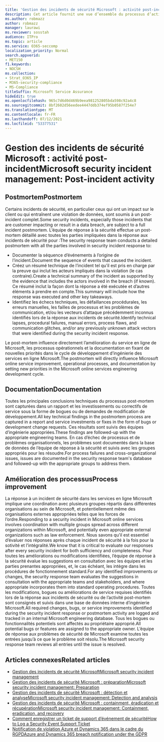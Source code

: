 ```yaml
---
title: 'Gestion des incidents de sécurité Microsoft : activité post-incident'
description: Cet article fournit une vue d’ensemble du processus d’activité post-incident de gestion des incidents de sécurité dans les services en ligne Microsoft.
ms.author: robmazz
author: robmazz
manager: laurawi
ms.reviewer: sosstah
audience: ITPro
ms.topic: article
ms.service: O365-seccomp
localization_priority: Normal
search.appverid:
- MET150
f1.keywords:
- NOCSH
ms.collection:
- Strat_O365_IP
- M365-security-compliance
- MS-Compliance
titleSuffix: Microsoft Service Assurance
hideEdit: true
ms.openlocfilehash: 965c7d6d0d469b9eea981252805bda598c92a4c8
ms.sourcegitcommit: 8bf2602d56eedee4447ddb374ef95b0587f254e7
ms.translationtype: MT
ms.contentlocale: fr-FR
ms.lasthandoff: 07/12/2021
ms.locfileid: "53377531"
---
```

# <a name="microsoft-security-incident-management-post-incident-activity"></a><span data-ttu-id="8a9ce-103">Gestion des incidents de sécurité Microsoft : activité post-incident</span><span class="sxs-lookup"><span data-stu-id="8a9ce-103">Microsoft security incident management: Post-incident activity</span></span>

## <a name="postmortem"></a><span data-ttu-id="8a9ce-104">Postmortem</span><span class="sxs-lookup"><span data-stu-id="8a9ce-104">Postmortem</span></span>

<span data-ttu-id="8a9ce-105">Certains incidents de sécurité, en particulier ceux qui ont un impact sur le client ou qui entraînent une violation de données, sont soumis à un post-incident complet.</span><span class="sxs-lookup"><span data-stu-id="8a9ce-105">Some security incidents, especially those incidents that are customer impacting or result in a data breach, are subject to a full incident postmortem.</span></span> <span data-ttu-id="8a9ce-106">L’équipe de réponse à la sécurité effectue un post-mortem détaillé avec toutes les parties impliquées dans la réponse aux incidents de sécurité pour :</span><span class="sxs-lookup"><span data-stu-id="8a9ce-106">The security response team conducts a detailed postmortem with all the parties involved in security incident response to:</span></span>

- <span data-ttu-id="8a9ce-107">Documenter la séquence d’événements à l’origine de l’incident.</span><span class="sxs-lookup"><span data-stu-id="8a9ce-107">Document the sequence of events that caused the incident.</span></span>
- <span data-ttu-id="8a9ce-108">Créez un résumé technique de l’incident tel qu’il est pris en charge par la preuve qui inclut les acteurs impliqués dans la violation (le cas contraire).</span><span class="sxs-lookup"><span data-stu-id="8a9ce-108">Create a technical summary of the incident as supported by the evidence that includes the actors involved in the breach (if known).</span></span> <span data-ttu-id="8a9ce-109">Ce résumé inclut la façon dont la réponse a été exécutée et d’autres éléments à prendre en compte.</span><span class="sxs-lookup"><span data-stu-id="8a9ce-109">This summary will include how the response was executed and other key takeaways.</span></span>
- <span data-ttu-id="8a9ce-110">Identifiez les échecs techniques, les défaillances procédurales, les erreurs manuelles, les failles de processus et les problèmes de communication, et/ou les vecteurs d’attaque précédemment inconnus identifiés lors de la réponse aux incidents de sécurité.</span><span class="sxs-lookup"><span data-stu-id="8a9ce-110">Identify technical lapses, procedural failures, manual errors, process flaws, and communication glitches, and/or any previously unknown attack vectors that were identified during the security incident response.</span></span>

<span data-ttu-id="8a9ce-111">Le post-mortem influence directement l’amélioration du service en ligne de Microsoft, les processus opérationnels et la documentation en fixant de nouvelles priorités dans le cycle de développement d’ingénierie des services en ligne Microsoft.</span><span class="sxs-lookup"><span data-stu-id="8a9ce-111">The postmortem will directly influence Microsoft online service improvement, operational processes, and documentation by setting new priorities in the Microsoft online services engineering development cycle.</span></span>

## <a name="documentation"></a><span data-ttu-id="8a9ce-112">Documentation</span><span class="sxs-lookup"><span data-stu-id="8a9ce-112">Documentation</span></span>

<span data-ttu-id="8a9ce-113">Toutes les principales conclusions techniques du processus post-mortem sont capturées dans un rapport et les investissements ou correctifs de service sous la forme de bogues ou de demandes de modification de développement.</span><span class="sxs-lookup"><span data-stu-id="8a9ce-113">All key technical findings in the postmortem process are captured in a report and service investments or fixes in the form of bugs or development change requests.</span></span> <span data-ttu-id="8a9ce-114">Ces résultats sont suivis des équipes d’ingénierie appropriées.</span><span class="sxs-lookup"><span data-stu-id="8a9ce-114">These findings are followed-up with the appropriate engineering teams.</span></span> <span data-ttu-id="8a9ce-115">En cas d’échec de processus et de problèmes organisationnels, les problèmes sont documentés dans la base de données de l’équipe de réponse à la sécurité et suivis avec les groupes appropriés pour les résoudre.</span><span class="sxs-lookup"><span data-stu-id="8a9ce-115">For process failures and cross-organizational issues, issues are documented in the security response team's database and followed-up with the appropriate groups to address them.</span></span>

## <a name="process-improvement"></a><span data-ttu-id="8a9ce-116">Amélioration des processus</span><span class="sxs-lookup"><span data-stu-id="8a9ce-116">Process improvement</span></span>

<span data-ttu-id="8a9ce-117">La réponse à un incident de sécurité dans les services en ligne Microsoft implique une coordination avec plusieurs groupes répartis dans différentes organisations au sein de Microsoft, et potentiellement même des organisations externes appropriées telles que les forces de l’ordre.</span><span class="sxs-lookup"><span data-stu-id="8a9ce-117">Responding to a security incident in Microsoft online services involves coordination with multiple groups spread across different organizations within Microsoft, and potentially even appropriate external organizations such as law enforcement.</span></span> <span data-ttu-id="8a9ce-118">Nous savons qu’il est essentiel d’évaluer nos réponses après chaque incident de sécurité à la fois pour la sotivité et l’intégralité.</span><span class="sxs-lookup"><span data-stu-id="8a9ce-118">We know that it is critical to evaluate our responses after every security incident for both sufficiency and completeness.</span></span> <span data-ttu-id="8a9ce-119">Pour toutes les améliorations ou modifications identifiées, l’équipe de réponse à la sécurité évalue les suggestions en consultation avec les équipes et les parties prenantes appropriées, et, le cas échéant, les intègre dans les procédures de fonctionnement standard.</span><span class="sxs-lookup"><span data-stu-id="8a9ce-119">For any identified improvements or changes, the security response team evaluates the suggestions in consultation with the appropriate teams and stakeholders, and where appropriate incorporates them into standard operating procedures.</span></span> <span data-ttu-id="8a9ce-120">Toutes les modifications, bogues ou améliorations de service requises identifiés lors de la réponse aux incidents de sécurité ou de l’activité post-mortem sont consignés et suivis dans une base de données interne d’ingénierie Microsoft.</span><span class="sxs-lookup"><span data-stu-id="8a9ce-120">All required changes, bugs, or service improvements identified during the security incident response or postmortem activity are logged and tracked in an internal Microsoft engineering database.</span></span> <span data-ttu-id="8a9ce-121">Tous les bogues ou fonctionnalités potentiels sont affectés au propriétaire approprié.</span><span class="sxs-lookup"><span data-stu-id="8a9ce-121">All potential bugs or features are assigned to the appropriate owner.</span></span> <span data-ttu-id="8a9ce-122">L’équipe de réponse aux problèmes de sécurité de Microsoft examine toutes les entrées jusqu’à ce que le problème soit résolu.</span><span class="sxs-lookup"><span data-stu-id="8a9ce-122">The Microsoft security response team reviews all entries until the issue is resolved.</span></span>

## <a name="related-articles"></a><span data-ttu-id="8a9ce-123">Articles connexes</span><span class="sxs-lookup"><span data-stu-id="8a9ce-123">Related articles</span></span>

- [<span data-ttu-id="8a9ce-124">Gestion des incidents de sécurité Microsoft</span><span class="sxs-lookup"><span data-stu-id="8a9ce-124">Microsoft security incident management</span></span>](assurance-security-incident-management.md)
- [<span data-ttu-id="8a9ce-125">Gestion des incidents de sécurité Microsoft : préparation</span><span class="sxs-lookup"><span data-stu-id="8a9ce-125">Microsoft security incident management: Preparation</span></span>](assurance-sim-preparation.md)
- [<span data-ttu-id="8a9ce-126">Gestion des incidents de sécurité Microsoft : détection et analyse</span><span class="sxs-lookup"><span data-stu-id="8a9ce-126">Microsoft security incident management: Detection and analysis</span></span>](assurance-sim-detection-analysis.md)
- [<span data-ttu-id="8a9ce-127">Gestion des incidents de sécurité Microsoft : containment, éradication et récupération</span><span class="sxs-lookup"><span data-stu-id="8a9ce-127">Microsoft security incident management: Containment, eradication, and recovery</span></span>](assurance-sim-containment-eradication-recovery.md)
- [<span data-ttu-id="8a9ce-128">Comment enregistrer un ticket de support d’événement de sécurité</span><span class="sxs-lookup"><span data-stu-id="8a9ce-128">How to Log a Security Event Support Ticket</span></span>](/azure/security/fundamentals/event-support-ticket)
- [<span data-ttu-id="8a9ce-129">Notification de violation Azure et Dynamics 365 dans le cadre du RGPD</span><span class="sxs-lookup"><span data-stu-id="8a9ce-129">Azure and Dynamics 365 breach notification under the GDPR</span></span>](/compliance/regulatory/gdpr-breach-azure-dynamics)
